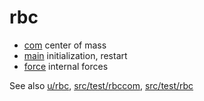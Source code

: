 # rbc

* [com](com) center of mass
* [main](main) initialization, restart
* [force](force) internal forces

See also [u/rbc](u/rbc), [src/test/rbccom](src/test/rbccom),
[src/test/rbc](src/test/rbc)
